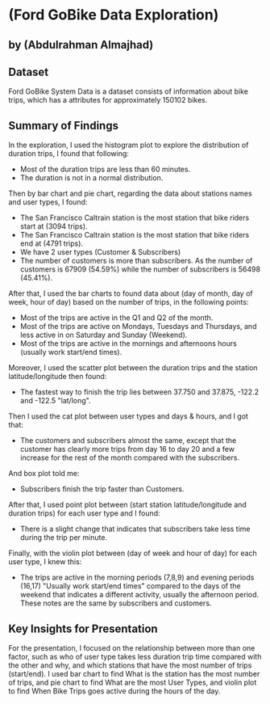 # (Ford GoBike Data Exploration)
## by (Abdulrahman Almajhad)


## Dataset

Ford GoBike System Data is a dataset consists of information about bike trips, which has a attributes for approximately 150102 bikes.


## Summary of Findings

In the exploration, I used the histogram plot to explore the distribution of duration trips, I found that following:
- Most of the duration trips are less than 60 minutes.
- The duration is not in a normal distribution.

Then by bar chart and pie chart, regarding the data about stations names and user types, I found:
- The San Francisco Caltrain station is the most station that bike riders start at (3094 trips).
- The San Francisco Caltrain station is the most station that bike riders end at (4791 trips).
- We have 2 user types (Customer & Subscribers)
- The number of customers is more than subscribers. As the number of customers is 67909 (54.59%) while the number of subscribers is 56498 (45.41%).

After that, I used the bar charts to found data about (day of month, day of week, hour of day) based on the number of trips, in the following points:
- Most of the trips are active in the Q1 and Q2 of the month.
- Most of the trips are active on Mondays, Tuesdays and Thursdays, and less active in on Saturday and Sunday (Weekend).
- Most of the trips are active in the mornings and afternoons hours (usually work start/end times).

Moreover, I used the scatter plot between the duration trips and the station latitude/longitude then found:
- The fastest way to finish the trip lies between 37.750 and 37.875, -122.2 and -122.5 "lat/long".

Then I used the cat plot between user types and days & hours, and I got that:
- The customers and subscribers almost the same, except that the customer has clearly more trips from day 16 to day 20 and a few increase for the rest of the month compared with the subscribers.

And box plot told me:
- Subscribers finish the trip faster than Customers.

After that, I used point plot between (start station latitude/longitude and duration trips) for each user type and I found: 
- There is a slight change that indicates that subscribers take less time during the trip per minute.

Finally, with the violin plot between (day of week and hour of day) for each user type, I knew this:
- The trips are active in the morning periods (7,8,9) and evening periods (16,17) "Usually work start/end times" compared to the days of the weekend that indicates a different activity, usually the afternoon period. These notes are the same by subscribers and customers.


## Key Insights for Presentation

For the presentation, I focused on the relationship between more than one factor, such as who of user type takes less duration trip time compared with the other and why, and which stations that have the most number of trips (start/end).
I used bar chart to find What is the station has the most number of trips, and pie chart to find What are the most User Types, and violin plot to find When Bike Trips goes active during the hours of the day.